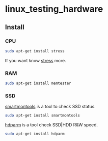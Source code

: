# linux_testing_hardware
## Install  
### CPU
```sh
sudo apt-get install stress
```
If you want know [stress](https://docs.redhat.com/en/documentation/red_hat_enterprise_linux_for_real_time/8/html/optimizing_rhel_8_for_real_time_for_low_latency_operation/assembly_stress-testing-real-time-systems-with-stress-ng_optimizing-rhel8-for-real-time-for-low-latency-operation#assembly_stress-testing-real-time-systems-with-stress-ng_optimizing-RHEL8-for-real-time-for-low-latency-operation) more.  
### RAM  
```sh
sudo apt-get install memtester
```
### SSD  
[smartmontools](https://www.smartmontools.org/) is a tool to check SSD status.  
```sh
sudo apt-get install smartmontools 
```
[hdparm](https://wiki.archlinux.org/title/Hdparm) is a tool check SSD|HDD R&W speed.  
```sh
sudo apt-get install hdparm  
```








